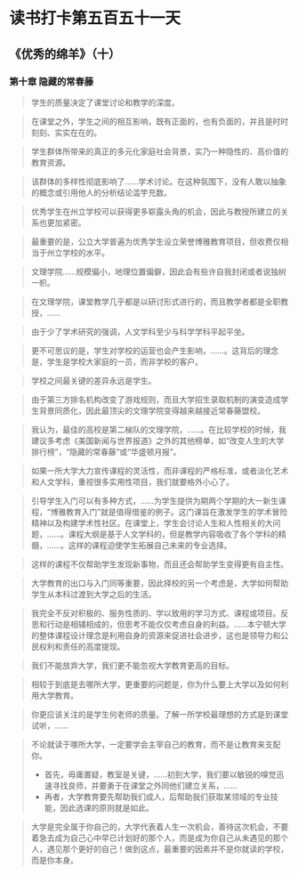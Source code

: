 # 读书打卡第五百五十一天
## 《优秀的绵羊》（十）
### 第十章 隐藏的常春藤
> 学生的质量决定了课堂讨论和教学的深度。

> 在课堂之外，学生之间的相互影响，既有正面的，也有负面的，并且是时时刻刻、实实在在的。

> 学生群体所带来的真正的多元化家庭社会背景，实乃一种隐性的、高价值的教育资源。

> 该群体的多样性彻底影响了……学术讨论。在这种氛围下，没有人敢以抽象的概念或引用他人的分析结论滥竽充数。

> 优秀学生在州立学校可以获得更多崭露头角的机会，因此与教授所建立的关系也更加紧密。

> 最重要的是，公立大学普遍为优秀学生设立荣誉博雅教育项目，但收费仅相当于州立学校的水平。

> 文理学院……规模偏小，地理位置偏僻，因此会有些许自我封闭或者说独树一帜。

> 在文理学院，课堂教学几乎都是以研讨形式进行的，而且教学者都是全职教授，……

> 由于少了学术研究的强调，人文学科至少与科学学科平起平坐。

> 更不可思议的是，学生对学校的运营也会产生影响，……。这背后的理念是，学生是学校大家庭的一员，而非学校的客户。

> 学校之间最关键的差异永远是学生。

> 由于第三方排名机构改变了游戏规则，而且大学招生录取机制的演变造成学生背景同质化，因此最顶尖的文理学院变得越来越接近常春藤盟校。

> 我认为，最佳的高校是第二梯队的文理学院，……。在比较学校的时候，我建议多考虑《美国新闻与世界报道》之外的其他榜单，如“改变人生的大学排行榜”，“隐藏的常春藤”或“华盛顿月报”。

> 如果一所大学大力宣传课程的灵活性，而非课程的严格标准，或者淡化艺术和人文学科，重视很多实用性项目，我们就要格外小心了。

> 引导学生入门可以有多种方式，……为学生提供为期两个学期的大一新生课程，“博雅教育入门”就是值得借鉴的例子。这门课旨在激发学生的学术冒险精神以及构建学术性社区。在课堂上，学生会讨论人生和人性相关的大问题，……。课程大纲是基于人文学科的，但是教学内容吸收了各个学科的精髓，……。这样的课程迫使学生拓展自己未来的专业选择。

> 这样的课程不仅帮助学生发现新事物，而且还会帮助学生变得更有自主性。

> 大学教育的出口与入门同等重要，因此择校的另一个考虑是，大学如何帮助学生从本科过渡到大学之后的生活。

> 我完全不反对积极的、服务性质的、学以致用的学习方式、课程或项目。反思和行动是相辅相成的，但思考不能仅仅考虑自身的利益。……本宁顿大学的整体课程设计理念是利用自身的资源来促进社会进步，这也是领导力和公民权利和责任的高度提现。

> 我们不能放弃大学，我们更不能忽视大学教育更高的目标。

> 相较于到底是去哪所大学，更重要的问题是，你为什么要上大学以及如何利用大学教育。

> 你更应该关注的是学生何老师的质量。了解一所学校最理想的方式是到课堂试听，……

> 不论就读于哪所大学，一定要学会主宰自己的教育，而不是让教育来支配你。
> * 首先，毋庸置疑，教室是关键，……初到大学，我们要以敏锐的嗅觉迅速寻找良师，并要勇于在课堂之外同他们建立关系，……
> * 再者，大学教育要先帮助我们成人，后帮助我们获取某领域的专业技能，因此选课的原则就是如此。

> 大学是完全属于你自己的，大学代表着人生一次机会，善待这次机会，不要着急去成为自己心中早已计划好的那个人，而是成为你自己从未遇见的那个人，遇见那个更好的自己！做到这点，最重要的因素并不是你就读的学校，而是你本身。